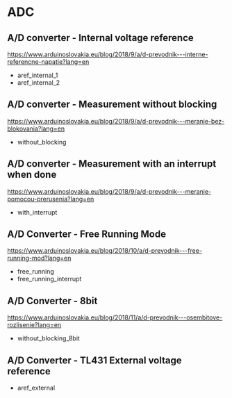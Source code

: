 # ADC

## A/D converter - Internal voltage reference
https://www.arduinoslovakia.eu/blog/2018/9/a/d-prevodnik---interne-referencne-napatie?lang=en

- aref_internal_1
- aref_internal_2

## A/D converter - Measurement without blocking
https://www.arduinoslovakia.eu/blog/2018/9/a/d-prevodnik---meranie-bez-blokovania?lang=en

- without_blocking

## A/D converter - Measurement with an interrupt when done
https://www.arduinoslovakia.eu/blog/2018/9/a/d-prevodnik---meranie-pomocou-prerusenia?lang=en

- with_interrupt

## A/D Converter - Free Running Mode
https://www.arduinoslovakia.eu/blog/2018/10/a/d-prevodnik---free-running-mod?lang=en

- free_running
- free_running_interrupt

## A/D Converter - 8bit
https://www.arduinoslovakia.eu/blog/2018/11/a/d-prevodnik---osembitove-rozlisenie?lang=en

- without_blocking_8bit

## A/D Converter - TL431 External voltage reference

- aref_external